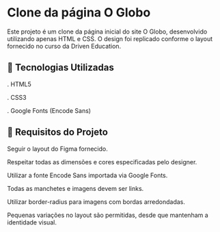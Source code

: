 # Clone da página O Globo
Este projeto é um clone da página inicial do site O Globo, desenvolvido utilizando apenas HTML e CSS. O design foi replicado conforme o layout fornecido no curso da Driven Education.

## 🚀 Tecnologias Utilizadas

. HTML5

. CSS3

. Google Fonts (Encode Sans)

## 📌 Requisitos do Projeto

Seguir o layout do Figma fornecido.

Respeitar todas as dimensões e cores especificadas pelo designer.

Utilizar a fonte Encode Sans importada via Google Fonts.

Todas as manchetes e imagens devem ser links.

Utilizar border-radius para imagens com bordas arredondadas.

Pequenas variações no layout são permitidas, desde que mantenham a identidade visual.

